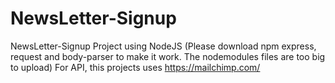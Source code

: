 # NewsLetter-Signup
NewsLetter-Signup Project using NodeJS (Please download npm express, request and body-parser to make it work. The nodemodules files are too big to upload)
For API, this projects uses https://mailchimp.com/
